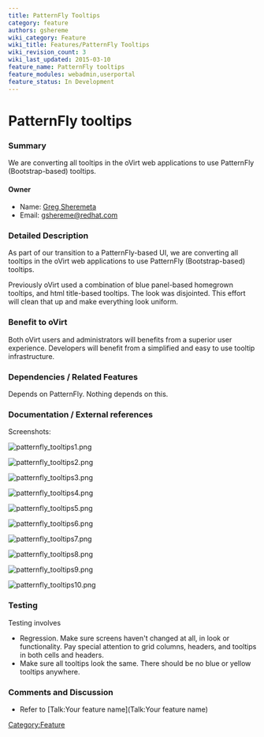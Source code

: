 ```yaml
---
title: PatternFly Tooltips
category: feature
authors: gshereme
wiki_category: Feature
wiki_title: Features/PatternFly Tooltips
wiki_revision_count: 3
wiki_last_updated: 2015-03-10
feature_name: PatternFly tooltips
feature_modules: webadmin,userportal
feature_status: In Development
---
```


# PatternFly tooltips

### Summary

We are converting all tooltips in the oVirt web applications to use PatternFly (Bootstrap-based) tooltips.

#### Owner

*   Name: [ Greg Sheremeta](User:Gshereme)
*   Email: gshereme@redhat.com

### Detailed Description

As part of our transition to a PatternFly-based UI, we are converting all tooltips in the oVirt web applications to use PatternFly (Bootstrap-based) tooltips.

Previously oVirt used a combination of blue panel-based homegrown tooltips, and html title-based tooltips. The look was disjointed. This effort will clean that up and make everything look uniform.

### Benefit to oVirt

Both oVirt users and administrators will benefits from a superior user experience. Developers will benefit from a simplified and easy to use tooltip infrastructure.

### Dependencies / Related Features

Depends on PatternFly. Nothing depends on this.

### Documentation / External references

Screenshots:

![](patternfly_tooltips1.png "patternfly_tooltips1.png")

![](patternfly_tooltips2.png "patternfly_tooltips2.png")

![](patternfly_tooltips3.png "patternfly_tooltips3.png")

![](patternfly_tooltips4.png "patternfly_tooltips4.png")

![](patternfly_tooltips5.png "patternfly_tooltips5.png")

![](patternfly_tooltips6.png "patternfly_tooltips6.png")

![](patternfly_tooltips7.png "patternfly_tooltips7.png")

![](patternfly_tooltips8.png "patternfly_tooltips8.png")

![](patternfly_tooltips9.png "patternfly_tooltips9.png")

![](patternfly_tooltips10.png "patternfly_tooltips10.png")

### Testing

Testing involves

*   Regression. Make sure screens haven't changed at all, in look or functionality. Pay special attention to grid columns, headers, and tooltips in both cells and headers.
*   Make sure all tooltips look the same. There should be no blue or yellow tooltips anywhere.

### Comments and Discussion

*   Refer to [Talk:Your feature name](Talk:Your feature name)

<Category:Feature>
